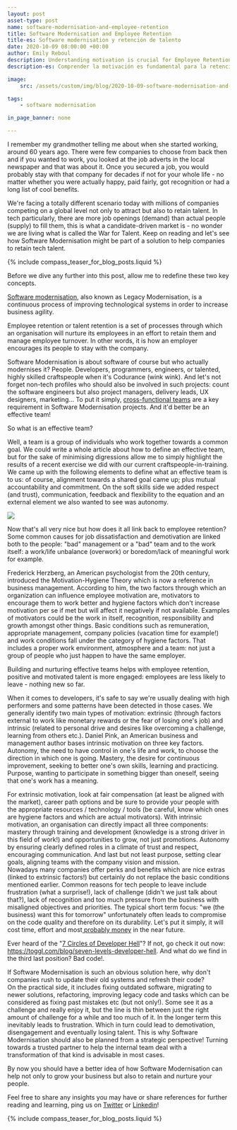 ```yaml
---
layout: post
asset-type: post
name: software-modernisation-and-employee-retention
title: Software Modernisation and Employee Retention
title-es: Software modernisation y retención de talento
date: 2020-10-09 08:00:00 +00:00
author: Emily Reboul
description: Understanding motivation is crucial for Employee Retention in any organisation. In this article we discuss the patterns in tech teams' motivation and how Software Modernisation is a key lever to control turnover and continue growing the business efficiently.
description-es: Comprender la motivación es fundamental para la retención de empleados en cualquier organización. En este artículo discutimos los patrones en la motivación de los equipos de tecnología y cómo Software Modernisation es una palanca clave para controlar la rotación y continuar haciendo crecer el negocio de manera eficiente.

image:
    src: /assets/custom/img/blog/2020-10-09-software-modernisation-and-employee-retention/software-modernisation-employee-retention-blog-hero.jpg

tags:
    - software modernisation

in_page_banner: none

--- 
```


I remember my grandmother telling me about when she started working, around 60 years ago. There were few companies to choose from back then and if you wanted to work, you looked at the job adverts in the local newspaper and that was about it. Once you secured a job, you would probably stay with that company for decades if not for your whole life - no matter whether you were actually happy, paid fairly, got recognition or had a long list of cool benefits.

We're facing a totally different scenario today with millions of companies competing on a global level not only to attract but also to retain talent. In tech particularly, there are more job openings (demand) than actual people (supply) to fill them, this is what a candidate-driven market is - no wonder we are living what is called the War for Talent. Keep on reading and let's see how Software Modernisation might be part of a solution to help companies to retain tech talent.

{% include compass_teaser_for_blog_posts.liquid %}

Before we dive any further into this post, allow me to redefine these two key concepts.

[Software modernisation](https://codurance.com/services/software-modernisation/), also known as Legacy Modernisation, is a continuous process of improving technological systems in order to increase business agility.

Employee retention or talent retention is a set of processes through which an organisation will nurture its employees in an effort to retain them and manage employee turnover. In other words, it is how an employer encourages its people to stay with the company.

Software Modernisation is about software of course but who actually modernises it? People. Developers, programmers, engineers, or talented, highly skilled craftspeople when it's Codurance (wink wink). And let's not forget non-tech profiles who should also be involved in such projects: count the software engineers but also project managers, delivery leads, UX designers, marketing... To put it simply, [cross-functional teams](https://codurance.com/2020/09/15/what-is-a-cross-functional-team/) are a key requirement in Software Modernisation projects. And it'd better be an effective team!

So what is an effective team?

Well, a team is a group of individuals who work together towards a common goal. We could write a whole article about how to define an effective team, but for the sake of minimising digressions allow me to simply highlight the results of a recent exercise we did with our current craftspeople-in-training. We came up with the following elements to define what an effective team is to us: of course, alignment towards a shared goal came up; plus mutual accountability and commitment. On the soft skills side we added respect (and trust), communication, feedback and flexibility to the equation and an external element we also wanted to see was autonomy.

![]({{site.baseurl}}/assets/custom/img/blog/2020-10-09-software-modernisation-and-employee-retention/post-it-note-wall.jpg)

Now that's all very nice but how does it all link back to employee retention?\
Some common causes for job dissatisfaction and demotivation are linked both to the people: "bad" management or a "bad" team and to the work itself: a work/life unbalance (overwork) or boredom/lack of meaningful work for example.

Frederick Herzberg, an American psychologist from the 20th century, introduced the Motivation-Hygiene Theory which is now a reference in business management. According to him, the two factors through which an organization can influence employee motivation are, motivators to encourage them to work better and hygiene factors which don't increase motivation per se if met but will affect it negatively if not available. Examples of motivators could be the work in itself, recognition, responsibility and growth amongst other things. Basic conditions such as remuneration, appropriate management, company policies (vacation time for example!) and work conditions fall under the category of hygiene factors. That includes a proper work environment, atmosphere and a team: not just a group of people who just happen to have the same employer.

Building and nurturing effective teams helps with employee retention, positive and motivated talent is more engaged: employees are less likely to leave - nothing new so far.

When it comes to developers, it's safe to say we're usually dealing with high performers and some patterns have been detected in those cases. We generally identify two main types of motivation: extrinsic (through factors external to work like monetary rewards or the fear of losing one's job) and intrinsic (related to personal drive and desires like overcoming a challenge, learning from others etc.). Daniel Pink, an American business and management author bases intrinsic motivation on three key factors. Autonomy, the need to have control in one's life and work, to choose the direction in which one is going. Mastery, the desire for continuous improvement, seeking to better one's own skills, learning and practicing. Purpose, wanting to participate in something bigger than oneself, seeing that one's work has a meaning.

For extrinsic motivation, look at fair compensation (at least be aligned with the market), career path options and be sure to provide your people with the appropriate resources / technology / tools (be careful, know which ones are hygiene factors and which are actual motivators). With intrinsic motivation, an organisation can directly impact all three components: mastery through training and development (knowledge is a strong driver in this field of work!) and opportunities to grow, not just promotions. Autonomy by ensuring clearly defined roles in a climate of trust and respect, encouraging communication. And last but not least purpose, setting clear goals, aligning teams with the company vision and mission.\
Nowadays many companies offer perks and benefits which are nice extras (linked to extrinsic factors!) but certainly do not replace the basic conditions mentioned earlier. Common reasons for tech people to leave include frustration (what a surprise!), lack of challenge (didn't we just talk about that?), lack of recognition and too much pressure from the business with misaligned objectives and priorities. The typical short term focus: "we (the business) want this for tomorrow" unfortunately often leads to compromise on the code quality and therefore on its durability. Let's put it simply, it will cost time, effort and most[ probably money](https://codurance.com/2020/05/26/hidden-cost-of-not-modernising) in the near future.

Ever heard of the "[7 Circles of Developer Hell](https://toggl.com/blog/seven-levels-developer-hell)"? If not, go check it out now: <https://toggl.com/blog/seven-levels-developer-hell>. And what do we find in the third last position? Bad code!.

If Software Modernisation is such an obvious solution here, why don't companies rush to update their old systems and refresh their code?\
On the practical side, it includes fixing outdated software, migrating to newer solutions, refactoring, improving legacy code and tasks which can be considered as fixing past mistakes etc (but not only!). Some see it as a challenge and really enjoy it, but the line is thin between just the right amount of challenge for a while and too much of it. In the longer term this inevitably leads to frustration. Which in turn could lead to demotivation, disengagement and eventually losing talent. This is why Software Modernisation should also be planned from a strategic perspective! Turning towards a trusted partner to help the internal team deal with a transformation of that kind is advisable in most cases.

By now you should have a better idea of how Software Modernisation can help not only to grow your business but also to retain and nurture your people.

Feel free to share any insights you may have or share references for further reading and learning, ping us on [Twitter](https://twitter.com/codurance) or [Linkedin](https://www.linkedin.com/company/codurance)!

{% include compass_teaser_for_blog_posts.liquid %}
